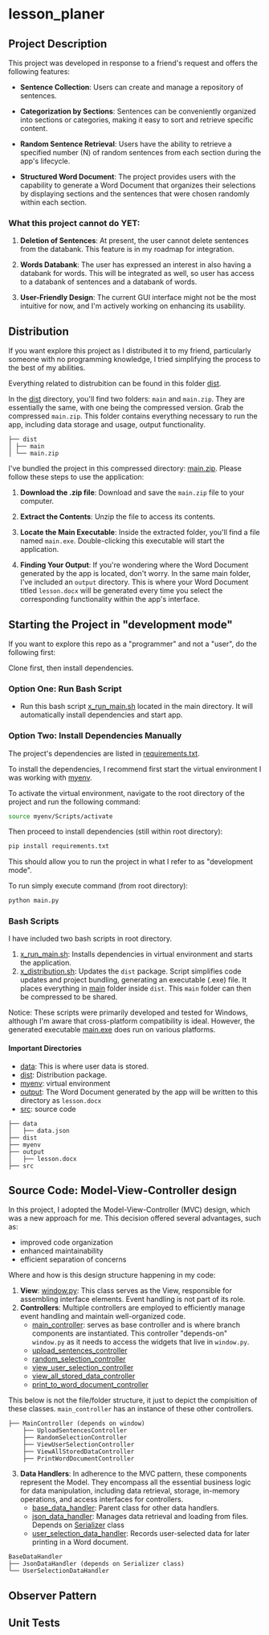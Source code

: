 # lesson_planer

## Project Description

This project was developed in response to a friend's request and offers the following features:

- **Sentence Collection**: Users can create and manage a repository of sentences.

- **Categorization by Sections**: Sentences can be conveniently organized into sections or categories, making it easy to sort and retrieve specific content.

- **Random Sentence Retrieval**: Users have the ability to retrieve a specified number (N) of random sentences from each section during the app's lifecycle.

- **Structured Word Document**: The project provides users with the capability to generate a Word Document that organizes their selections by displaying sections and the sentences that were chosen randomly within each section.


### What this project cannot do YET:

1. **Deletion of Sentences**: At present, the user cannot delete sentences from the databank. This feature is in my roadmap for integration.

2. **Words Databank**: The user has expressed an interest in also having a databank for words. This will be integrated as well, so user has access to a databank of sentences and a databank of words.

3. **User-Friendly Design**: The current GUI interface might not be the most intuitive for now, and I'm actively working on enhancing its usability.   

## Distribution

If you want explore this project as I distributed it to my friend, particularly someone with no programming knowledge, I tried simplifying the process to the best of my abilities.

Everything related to distrubition can be found in this folder [dist](./dist).

In the [dist](./dist) directory, you'll find two folders: `main` and `main.zip`. They are essentially the same, with one being the compressed version. Grab the compressed `main.zip`. This folder contains everything necessary to run the app, including data storage and usage, output functionality.

```
├── dist
│ ├── main
│ └── main.zip
```

I've bundled the project in this compressed directory: [main.zip](./dist/main.zip). Please follow these steps to use the application:

1. **Download the .zip file**: Download and save the `main.zip` file to your computer.

2. **Extract the Contents**: Unzip the file to access its contents.

3. **Locate the Main Executable**: Inside the extracted folder, you'll find a file named `main.exe`. Double-clicking this executable will start the application.

4. **Finding Your Output**: If you're wondering where the Word Document generated by the app is located, don't worry. In the same main folder, I've included an `output` directory. This is where your Word Document titled `lesson.docx` will be generated every time you select the corresponding functionality within the app's interface.
   

## Starting the Project in "development mode"

If you want to explore this repo as a "programmer" and not a "user", do the following first: 

Clone first, then install dependencies.

### Option One: Run Bash Script
- Run this bash script [x_run_main.sh](./x_run_main.sh) located in the main directory. It will automatically install dependencies and start app. 

### Option Two: Install Dependencies Manually

The project's dependencies are listed in [requirements.txt](./requirements.txt).

To install the dependencies, I recommend first start the virtual environment I was working with [myenv](./myenv).

To activate the virtual environment, navigate to the root directory of the project and run the following command:

```bash
source myenv/Scripts/activate
```
Then proceed to install dependencies (still within root directory):
```bash
pip install requirements.txt
```

This should allow you to run the project in what I refer to as "development mode".

To run simply execute command (from root directory):
```bash
python main.py
```

### Bash Scripts
I have included two bash scripts in root directory. 
1. [x_run_main.sh](./x_run_main.sh): Installs dependencies in virtual environment and starts the application.
2. [x_distribution.sh](./x_distribution.sh): Updates the `dist` package. Script simplifies code updates and project bundling, generating an executable (.exe) file. It places everything in [main](./dist/main) folder inside `dist`. This `main` folder can then be compressed to be shared.

Notice: These scripts were primarily developed and tested for Windows, although I'm aware that cross-platform compatibility is ideal. However, the generated executable [main.exe](./dist/main/main.exe) does run on various platforms.

#### Important Directories

- [data](./data): This is where user data is stored.
- [dist](./dist): Distribution package.
- [myenv](./dist): virtual environment
- [output](./output): The Word Document generated by the app will be written to this directory as `lesson.docx`
- [src](./src): source code

```
├── data
│   ├── data.json
├── dist
├── myenv
├── output
│   ├── lesson.docx
├── src
```

## Source Code: Model-View-Controller design

In this project, I adopted the Model-View-Controller (MVC) design, which was a new approach for me. This decision offered several advantages, such as:
- improved code organization
- enhanced maintainability
- efficient separation of concerns

Where and how is this design structure happening in my code:
1. **View**: [window.py](./src/window.py): This class serves as the View, responsible for assembling interface elements. Event handling is not part of its role.
2. **Controllers**: Multiple controllers are employed to efficiently manage event handling and maintain well-organized code.
     - [main_controller](./src/main_controller.py): serves as base controller and is where branch components are instantiated. This          controller "depends-on" `window.py` as it needs to access the widgets that live in `window.py`. 
     - [upload_sentences_controller](./src/upload_sentences_controller.py)
     - [random_selection_controller](./src/random_selection_controller.py)
     - [view_user_selection_controller](./src/view_user_selection_controller.py)
     - [view_all_stored_data_controller](./src/view_all_stored_data_controller.py)
     - [print_to_word_document_controller](./src/print_to_word_document_controller.py)

This below is not the file/folder structure, it just to depict the compisition of these classes. `main_controller` has an instance of these other controllers. 
  ```
  ├── MainController (depends on window)
      ├── UploadSentencesController
      ├── RandomSelectionController
      ├── ViewUserSelectionController
      ├── ViewAllStoredDataController
      ├── PrintWordDocumentController
  ```

3. **Data Handlers**: In adherence to the MVC pattern, these components represent the Model. They encompass all the essential business logic for data manipulation, including data retrieval, storage, in-memory operations, and access interfaces for controllers.
      - [base_data_handler](./src/data_handlers/base_data_handler.py): Parent class for other data handlers.
      - [json_data_handler](./src/data_handlers/json_data_handler.py): Manages data retrieval and loading from files. Depends on [Serializer](./src/serializer.py) class
      - [user_selection_data_handler](./src/data_handlers/user_selection_data_handler.py): Records user-selected data for later            printing in a Word document.
```
BaseDataHandler
├── JsonDataHandler (depends on Serializer class)
└── UserSelectionDataHandler
```

## Observer Pattern

## Unit Tests



  
  
  
       
  





